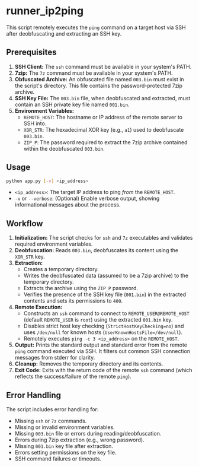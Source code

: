 # runner_ip2ping

This script remotely executes the `ping` command on a target host via SSH after deobfuscating and extracting an SSH key.

## Prerequisites

1.  **SSH Client:** The `ssh` command must be available in your system's PATH.
2.  **7zip:** The `7z` command must be available in your system's PATH.
3.  **Obfuscated Archive:** An obfuscated file named `003.bin` must exist in the script's directory. This file contains the password-protected 7zip archive.
4.  **SSH Key File:** The `003.bin` file, when deobfuscated and extracted, must contain an SSH private key file named `001.bin`.
5.  **Environment Variables:**
    *   `REMOTE_HOST`: The hostname or IP address of the remote server to SSH into.
    *   `XOR_STR`: The hexadecimal XOR key (e.g., `a1`) used to deobfuscate `003.bin`.
    *   `ZIP_P`: The password required to extract the 7zip archive contained within the deobfuscated `003.bin`.

## Usage

```bash
python app.py [-v] <ip_address>
```

*   `<ip_address>`: The target IP address to ping *from* the `REMOTE_HOST`.
*   `-v` or `--verbose`: (Optional) Enable verbose output, showing informational messages about the process.

## Workflow

1.  **Initialization:** The script checks for `ssh` and `7z` executables and validates required environment variables.
2.  **Deobfuscation:** Reads `003.bin`, deobfuscates its content using the `XOR_STR` key.
3.  **Extraction:**
    *   Creates a temporary directory.
    *   Writes the deobfuscated data (assumed to be a 7zip archive) to the temporary directory.
    *   Extracts the archive using the `ZIP_P` password.
    *   Verifies the presence of the SSH key file (`001.bin`) in the extracted contents and sets its permissions to `400`.
4.  **Remote Execution:**
    *   Constructs an `ssh` command to connect to `REMOTE_USER@REMOTE_HOST` (default `REMOTE_USER` is `root`) using the extracted `001.bin` key.
    *   Disables strict host key checking (`StrictHostKeyChecking=no`) and uses `/dev/null` for known hosts (`UserKnownHostsFile=/dev/null`).
    *   Remotely executes `ping -c 3 <ip_address>` on the `REMOTE_HOST`.
5.  **Output:** Prints the standard output and standard error from the remote `ping` command executed via SSH. It filters out common SSH connection messages from stderr for clarity.
6.  **Cleanup:** Removes the temporary directory and its contents.
7.  **Exit Code:** Exits with the return code of the remote `ssh` command (which reflects the success/failure of the remote `ping`).

## Error Handling

The script includes error handling for:
*   Missing `ssh` or `7z` commands.
*   Missing or invalid environment variables.
*   Missing `003.bin` file or errors during reading/deobfuscation.
*   Errors during 7zip extraction (e.g., wrong password).
*   Missing `001.bin` key file after extraction.
*   Errors setting permissions on the key file.
*   SSH command failures or timeouts.